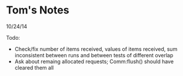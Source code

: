 # Tom's Notes

10/24/14

Todo:

- Check/fix number of items received, values of items received, sum inconsistent between runs and between tests of different overlap
- Ask about remaing allocated requests; Comm:flush() should have cleared them all

